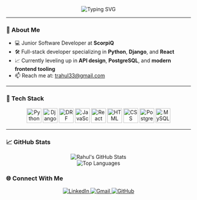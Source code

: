 <!-- GitHub Profile README.md for RahulTR-dev -->

<div align="center">

<img src="https://readme-typing-svg.demolab.com?font=Fira+Code&size=22&pause=1000&color=0A0A0A&center=true&vCenter=true&width=435&lines=Hi+%F0%9F%91%8B%2C+I'm+Rahul+TR!;Junior+Software+Developer+at+ScorpiQ;Python+%7C+Django+%7C+React+%7C+DRF+%7C+APIs;Welcome+to+my+GitHub+Profile+%F0%9F%92%BB" alt="Typing SVG" />

</div>

---

### 🧠 About Me

- 💻 Junior Software Developer at **ScorpiQ**
- 🛠️ Full-stack developer specializing in **Python**, **Django**, and **React**
- 📈 Currently leveling up in **API design**, **PostgreSQL**, and **modern frontend tooling**
- 📫 Reach me at: [trahul33@gmail.com](mailto:trrahul33@gmail.com)

---

### 🚀 Tech Stack

<p align="center">
  <img title="Python" alt="Python" width="40" src="https://cdn.jsdelivr.net/gh/devicons/devicon/icons/python/python-original.svg" />
  <img title="Django" alt="Django" width="40" src="https://cdn.jsdelivr.net/gh/devicons/devicon/icons/django/django-plain.svg" />
  <img title="Django REST Framework" alt="DRF" width="40" src="https://cdn.jsdelivr.net/gh/devicons/devicon/icons/django/django-plain.svg" />
  <img title="JavaScript" alt="JavaScript" width="40" src="https://cdn.jsdelivr.net/gh/devicons/devicon/icons/javascript/javascript-original.svg" />
  <img title="React" alt="React" width="40" src="https://cdn.jsdelivr.net/gh/devicons/devicon/icons/react/react-original.svg" />
  <img title="HTML5" alt="HTML" width="40" src="https://cdn.jsdelivr.net/gh/devicons/devicon/icons/html5/html5-original.svg" />
  <img title="CSS3" alt="CSS" width="40" src="https://cdn.jsdelivr.net/gh/devicons/devicon/icons/css3/css3-original.svg" />
  <img title="PostgreSQL" alt="PostgreSQL" width="40" src="https://cdn.jsdelivr.net/gh/devicons/devicon/icons/postgresql/postgresql-original.svg" />
  <img title="MySQL" alt="MySQL" width="40" src="https://cdn.jsdelivr.net/gh/devicons/devicon/icons/mysql/mysql-original.svg" />
</p>

---

### 📈 GitHub Stats

<p align="center">
  <img src="https://github-readme-stats.vercel.app/api?username=RahulTR-dev&show_icons=true&theme=default" alt="Rahul's GitHub Stats" />
  <br />
  <img src="https://github-readme-stats.vercel.app/api/top-langs/?username=RahulTR-dev&layout=compact&theme=default" alt="Top Languages" />
</p>


### 🌐 Connect With Me

<p align="center">
  <a href="https://www.linkedin.com/in/rahul-t-r-316226260/">
    <img alt="LinkedIn" src="https://img.shields.io/badge/LinkedIn-blue?style=flat&logo=linkedin" />
  </a>
  <a href="mailto:trrahul33@gmail.com">
    <img alt="Gmail" src="https://img.shields.io/badge/Gmail-D14836?style=flat&logo=gmail&logoColor=white" />
  </a>
  <a href="https://github.com/RahulTR-dev">
    <img alt="GitHub" src="https://img.shields.io/badge/GitHub-181717?style=flat&logo=github&logoColor=white" />
  </a>
</p>

<!--
**RahulTR-dev/RahulTR-dev** is a ✨ _special_ ✨ repository because its `README.md` (this file) appears on your GitHub profile.

Here are some ideas to get you started:

- 🔭 I’m currently working on ...
- 🌱 I’m currently learning ...
- 👯 I’m looking to collaborate on ...
- 🤔 I’m looking for help with ...
- 💬 Ask me about ...
- 📫 How to reach me: ...
- 😄 Pronouns: ...
- ⚡ Fun fact: ...
-->
